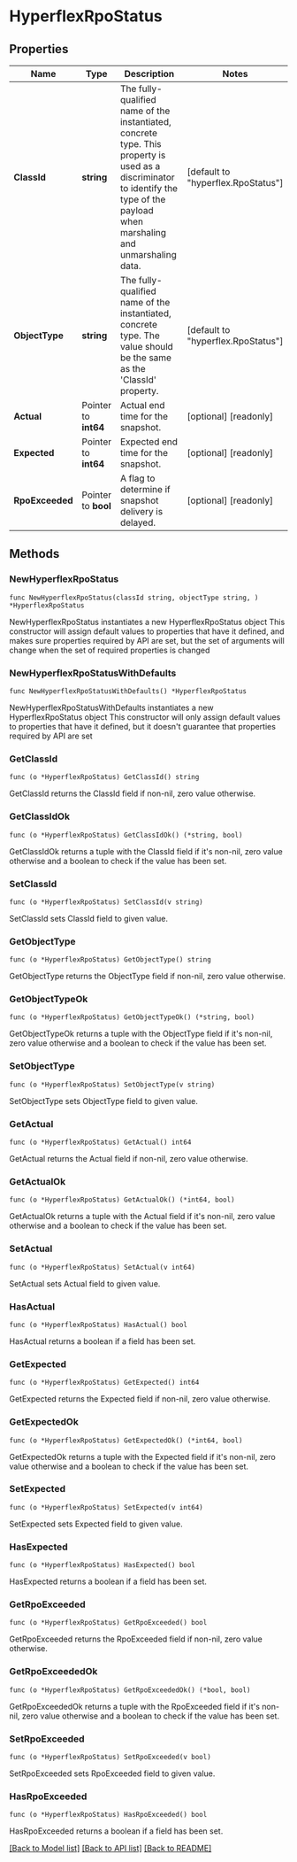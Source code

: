 # HyperflexRpoStatus

## Properties

Name | Type | Description | Notes
------------ | ------------- | ------------- | -------------
**ClassId** | **string** | The fully-qualified name of the instantiated, concrete type. This property is used as a discriminator to identify the type of the payload when marshaling and unmarshaling data. | [default to "hyperflex.RpoStatus"]
**ObjectType** | **string** | The fully-qualified name of the instantiated, concrete type. The value should be the same as the &#39;ClassId&#39; property. | [default to "hyperflex.RpoStatus"]
**Actual** | Pointer to **int64** | Actual end time for the snapshot. | [optional] [readonly] 
**Expected** | Pointer to **int64** | Expected end time for the snapshot. | [optional] [readonly] 
**RpoExceeded** | Pointer to **bool** | A flag to determine if snapshot delivery is delayed. | [optional] [readonly] 

## Methods

### NewHyperflexRpoStatus

`func NewHyperflexRpoStatus(classId string, objectType string, ) *HyperflexRpoStatus`

NewHyperflexRpoStatus instantiates a new HyperflexRpoStatus object
This constructor will assign default values to properties that have it defined,
and makes sure properties required by API are set, but the set of arguments
will change when the set of required properties is changed

### NewHyperflexRpoStatusWithDefaults

`func NewHyperflexRpoStatusWithDefaults() *HyperflexRpoStatus`

NewHyperflexRpoStatusWithDefaults instantiates a new HyperflexRpoStatus object
This constructor will only assign default values to properties that have it defined,
but it doesn't guarantee that properties required by API are set

### GetClassId

`func (o *HyperflexRpoStatus) GetClassId() string`

GetClassId returns the ClassId field if non-nil, zero value otherwise.

### GetClassIdOk

`func (o *HyperflexRpoStatus) GetClassIdOk() (*string, bool)`

GetClassIdOk returns a tuple with the ClassId field if it's non-nil, zero value otherwise
and a boolean to check if the value has been set.

### SetClassId

`func (o *HyperflexRpoStatus) SetClassId(v string)`

SetClassId sets ClassId field to given value.


### GetObjectType

`func (o *HyperflexRpoStatus) GetObjectType() string`

GetObjectType returns the ObjectType field if non-nil, zero value otherwise.

### GetObjectTypeOk

`func (o *HyperflexRpoStatus) GetObjectTypeOk() (*string, bool)`

GetObjectTypeOk returns a tuple with the ObjectType field if it's non-nil, zero value otherwise
and a boolean to check if the value has been set.

### SetObjectType

`func (o *HyperflexRpoStatus) SetObjectType(v string)`

SetObjectType sets ObjectType field to given value.


### GetActual

`func (o *HyperflexRpoStatus) GetActual() int64`

GetActual returns the Actual field if non-nil, zero value otherwise.

### GetActualOk

`func (o *HyperflexRpoStatus) GetActualOk() (*int64, bool)`

GetActualOk returns a tuple with the Actual field if it's non-nil, zero value otherwise
and a boolean to check if the value has been set.

### SetActual

`func (o *HyperflexRpoStatus) SetActual(v int64)`

SetActual sets Actual field to given value.

### HasActual

`func (o *HyperflexRpoStatus) HasActual() bool`

HasActual returns a boolean if a field has been set.

### GetExpected

`func (o *HyperflexRpoStatus) GetExpected() int64`

GetExpected returns the Expected field if non-nil, zero value otherwise.

### GetExpectedOk

`func (o *HyperflexRpoStatus) GetExpectedOk() (*int64, bool)`

GetExpectedOk returns a tuple with the Expected field if it's non-nil, zero value otherwise
and a boolean to check if the value has been set.

### SetExpected

`func (o *HyperflexRpoStatus) SetExpected(v int64)`

SetExpected sets Expected field to given value.

### HasExpected

`func (o *HyperflexRpoStatus) HasExpected() bool`

HasExpected returns a boolean if a field has been set.

### GetRpoExceeded

`func (o *HyperflexRpoStatus) GetRpoExceeded() bool`

GetRpoExceeded returns the RpoExceeded field if non-nil, zero value otherwise.

### GetRpoExceededOk

`func (o *HyperflexRpoStatus) GetRpoExceededOk() (*bool, bool)`

GetRpoExceededOk returns a tuple with the RpoExceeded field if it's non-nil, zero value otherwise
and a boolean to check if the value has been set.

### SetRpoExceeded

`func (o *HyperflexRpoStatus) SetRpoExceeded(v bool)`

SetRpoExceeded sets RpoExceeded field to given value.

### HasRpoExceeded

`func (o *HyperflexRpoStatus) HasRpoExceeded() bool`

HasRpoExceeded returns a boolean if a field has been set.


[[Back to Model list]](../README.md#documentation-for-models) [[Back to API list]](../README.md#documentation-for-api-endpoints) [[Back to README]](../README.md)


